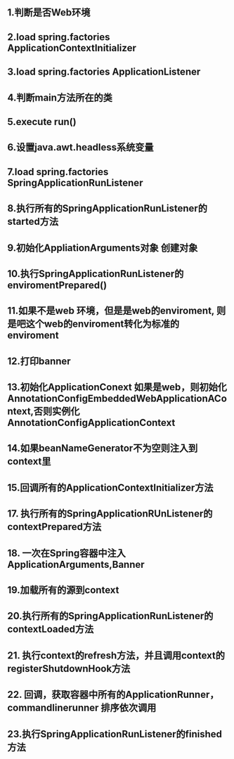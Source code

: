 

## 1.判断是否Web环境
## 2.load spring.factories ApplicationContextInitializer
## 3.load spring.factories ApplicationListener
## 4.判断main方法所在的类
## 5.execute run()
## 6.设置java.awt.headless系统变量
## 7.load spring.factories SpringApplicationRunListener
## 8.执行所有的SpringApplicationRunListener的started方法
## 9.初始化AppliationArguments对象 创建对象
## 10.执行SpringApplicationRunListener的enviromentPrepared()
## 11.如果不是web 环境，但是是web的enviroment, 则是吧这个web的enviroment转化为标准的enviroment
## 12.打印banner
## 13.初始化ApplicationConext 如果是web，则初始化AnnotationConfigEmbeddedWebApplicationAContext,否则实例化AnnotationConfigApplicationContext
## 14.如果beanNameGenerator不为空则注入到context里
## 15.回调所有的ApplicationContextInitializer方法
## 17. 执行所有的SpringApplicationRUnListener的contextPrepared方法
## 18. 一次在Spring容器中注入ApplicationArguments,Banner
## 19.加载所有的源到context
## 20.执行所有的SpringApplicationRunListener的contextLoaded方法
## 21. 执行context的refresh方法，并且调用context的registerShutdownHook方法
## 22. 回调，获取容器中所有的ApplicationRunner， commandlinerunner 排序依次调用
## 23.执行SpringApplicationRunListener的finished方法



